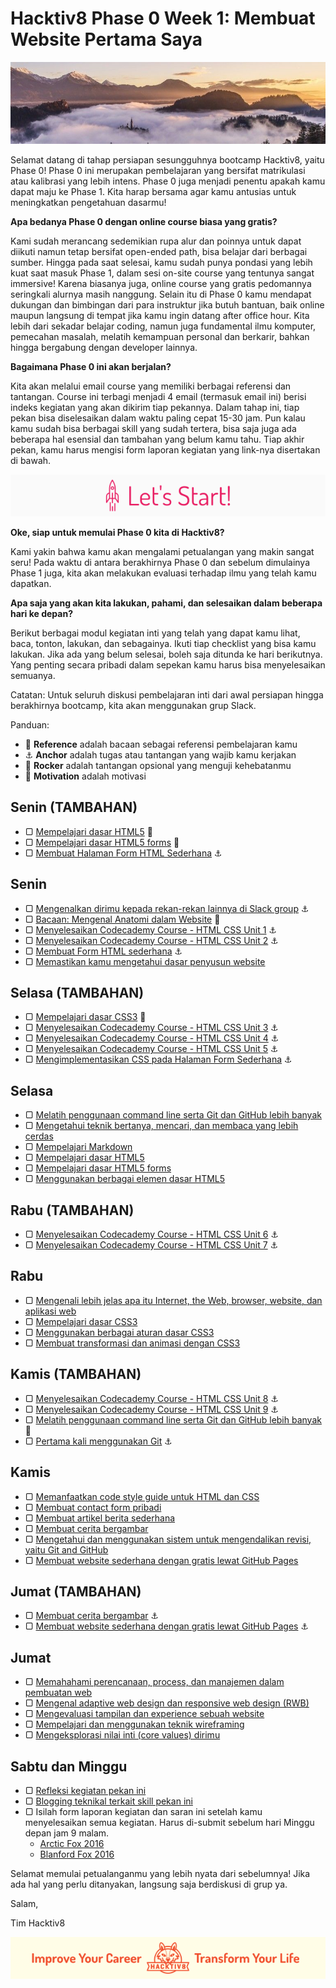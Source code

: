 # Hacktiv8 Phase 0 Week 1: Membuat Website Pertama Saya

![Header](assets/header-w1.jpg)

Selamat datang di tahap persiapan sesungguhnya bootcamp Hacktiv8, yaitu Phase 0! Phase 0 ini merupakan pembelajaran yang bersifat matrikulasi atau kalibrasi yang lebih intens. Phase 0 juga menjadi penentu apakah kamu dapat maju ke Phase 1. Kita harap bersama agar kamu antusias untuk meningkatkan pengetahuan dasarmu!

**Apa bedanya Phase 0 dengan online course biasa yang gratis?**

Kami sudah merancang sedemikian rupa alur dan poinnya untuk dapat diikuti namun tetap bersifat open-ended path, bisa belajar dari berbagai sumber. Hingga pada saat selesai, kamu sudah punya pondasi yang lebih kuat saat masuk Phase 1, dalam sesi on-site course yang tentunya sangat immersive! Karena biasanya juga, online course yang gratis pedomannya seringkali alurnya masih nanggung. Selain itu di Phase 0 kamu mendapat dukungan dan bimbingan dari para instruktur jika butuh bantuan, baik online maupun langsung di tempat jika kamu ingin datang after office hour. Kita lebih dari sekadar belajar coding, namun juga fundamental ilmu komputer, pemecahan masalah, melatih kemampuan personal dan berkarir, bahkan hingga bergabung dengan developer lainnya.

**Bagaimana Phase 0 ini akan berjalan?**

Kita akan melalui email course yang memiliki berbagai referensi dan tantangan. Course ini terbagi menjadi 4 email (termasuk email ini) berisi indeks kegiatan yang akan dikirim tiap pekannya. Dalam tahap ini, tiap pekan bisa diselesaikan dalam waktu paling cepat 15-30 jam. Pun kalau kamu sudah bisa berbagai skill yang sudah tertera, bisa saja juga ada beberapa hal esensial dan tambahan yang belum kamu tahu. Tiap akhir pekan, kamu harus mengisi form laporan kegiatan yang link-nya disertakan di bawah.

![Let's start!](assets/start.png)

**Oke, siap untuk memulai Phase 0 kita di Hacktiv8?**

Kami yakin bahwa kamu akan mengalami petualangan yang makin sangat seru! Pada waktu di antara berakhirnya Phase 0 dan sebelum dimulainya Phase 1 juga, kita akan melakukan evaluasi terhadap ilmu yang telah kamu dapatkan.

**Apa saja yang akan kita lakukan, pahami, dan selesaikan dalam beberapa hari ke depan?**

Berikut berbagai modul kegiatan inti yang telah yang dapat kamu lihat, baca, tonton, lakukan, dan sebagainya. Ikuti tiap checklist yang bisa kamu lakukan. Jika ada yang belum selesai, boleh saja ditunda ke hari berikutnya. Yang penting secara pribadi dalam sepekan kamu harus bisa menyelesaikan semuanya.

Catatan: Untuk seluruh diskusi pembelajaran inti dari awal persiapan hingga berakhirnya bootcamp, kita akan menggunakan grup Slack.

Panduan:
- :notebook_with_decorative_cover: **Reference** adalah bacaan sebagai referensi pembelajaran kamu
- :anchor: **Anchor** adalah tugas atau tantangan yang wajib kamu kerjakan
- :rocket: **Rocker** adalah tantangan opsional yang menguji kehebatanmu
- :dart: **Motivation** adalah motivasi

## Senin (TAMBAHAN)

- ▢ [Mempelajari dasar HTML5](https://github.com/hacktiv8/phase-0-activities/blob/master/modules/html5-basics.md)
:notebook_with_decorative_cover:
- ▢ [Mempelajari dasar HTML5 forms](https://github.com/hacktiv8/phase-0-activities/blob/master/modules/html5-forms-basics.md)
:notebook_with_decorative_cover:
- ▢ [Membuat Halaman Form HTML Sederhana](https://github.com/hacktiv8/phase-0-activities/blob/master/modules/introduce-yourself.md)
:anchor:

## Senin

- ▢ [Mengenalkan dirimu kepada rekan-rekan lainnya di Slack  group](https://github.com/hacktiv8/phase-0-activities/blob/master/modules/introduce-yourself.md)
:anchor:
- ▢ [Bacaan: Mengenal Anatomi dalam Website](https://github.com/hacktiv8/phase-0-activities/blob/master/modules/introduce-yourself.md)
:notebook_with_decorative_cover:
- ▢ [Menyelesaikan Codecademy Course - HTML CSS Unit 1](https://github.com/hacktiv8/phase-0-activities/blob/master/modules/introduce-yourself.md)
:anchor:
- ▢ [Menyelesaikan Codecademy Course - HTML CSS Unit 2](https://github.com/hacktiv8/phase-0-activities/blob/master/modules/introduce-yourself.md)
:anchor:
- ▢ [Membuat Form HTML sederhana](https://github.com/hacktiv8/phase-0-activities/blob/master/modules/introduce-yourself.md)
:anchor:
- ▢ [Memastikan kamu mengetahui dasar penyusun website](https://github.com/hacktiv8/phase-0-activities/blob/master/modules/website.md)

## Selasa (TAMBAHAN)

- ▢ [Mempelajari dasar CSS3](https://github.com/hacktiv8/phase-0-activities/blob/master/modules/css3-basics.md)
:notebook_with_decorative_cover:
- ▢ [Menyelesaikan Codecademy Course - HTML CSS Unit 3](https://www.codecademy.com/learn/learn-html-css)
:anchor:
- ▢ [Menyelesaikan Codecademy Course - HTML CSS Unit 4](https://www.codecademy.com/learn/learn-html-css)
:anchor:
- ▢ [Menyelesaikan Codecademy Course - HTML CSS Unit 5](https://www.codecademy.com/learn/learn-html-css)
:anchor:
- ▢ [Mengimplementasikan CSS pada Halaman Form Sederhana](https://github.com/hacktiv8/phase-0-activities/blob/master/modules/introduce-yourself.md)
:anchor:

## Selasa

- ▢ [Melatih penggunaan command line serta Git dan GitHub lebih banyak](https://github.com/hacktiv8/phase-0-activities/blob/master/modules/cli-git-github-practice.md)
- ▢ [Mengetahui teknik bertanya, mencari, dan membaca yang lebih cerdas](https://github.com/hacktiv8/phase-0-activities/blob/master/modules/ask-search-read-smarter.md)
- ▢ [Mempelajari Markdown](https://github.com/hacktiv8/phase-0-activities/blob/master/modules/markdown.md)
- ▢ [Mempelajari dasar HTML5](https://github.com/hacktiv8/phase-0-activities/blob/master/modules/html5-basics.md)
- ▢ [Mempelajari dasar HTML5 forms](https://github.com/hacktiv8/phase-0-activities/blob/master/modules/html5-forms-basics.md)
- ▢ [Menggunakan berbagai elemen dasar HTML5](https://github.com/hacktiv8/phase-0-activities/blob/master/modules/html5-elements.md)

## Rabu (TAMBAHAN)

- ▢ [Menyelesaikan Codecademy Course - HTML CSS Unit 6](https://www.codecademy.com/learn/learn-html-css)
:anchor:
- ▢ [Menyelesaikan Codecademy Course - HTML CSS Unit 7](https://www.codecademy.com/learn/learn-html-css)
:anchor:

## Rabu

- ▢ [Mengenali lebih jelas apa itu Internet, the Web, browser, website, dan aplikasi web](https://github.com/hacktiv8/phase-0-activities/blob/master/modules/internet-web.md)
- ▢ [Mempelajari dasar CSS3](https://github.com/hacktiv8/phase-0-activities/blob/master/modules/css3-basics.md)
- ▢ [Menggunakan berbagai aturan dasar CSS3](https://github.com/hacktiv8/phase-0-activities/blob/master/modules/css3-rules.md)
- ▢ [Membuat transformasi dan animasi dengan CSS3](https://github.com/hacktiv8/phase-0-activities/blob/master/modules/css3-advanced.md)

## Kamis (TAMBAHAN)

- ▢ [Menyelesaikan Codecademy Course - HTML CSS Unit 8](https://www.codecademy.com/learn/learn-html-css)
:anchor:
- ▢ [Menyelesaikan Codecademy Course - HTML CSS Unit 9](https://www.codecademy.com/learn/learn-html-css)
:anchor:
- ▢ [Melatih penggunaan command line serta Git dan GitHub lebih banyak](https://github.com/hacktiv8/phase-0-activities/blob/master/modules/cli-git-github-practice.md)
:notebook_with_decorative_cover:
- ▢ [Pertama kali menggunakan Git](https://www.codecademy.com/learn/learn-html-css)
:anchor:


## Kamis

- ▢ [Memanfaatkan code style guide untuk HTML dan CSS](https://github.com/hacktiv8/phase-0-activities/blob/master/modules/html-css-code-style.md)
- ▢ [Membuat contact form pribadi](https://github.com/hacktiv8/phase-0-activities/blob/master/modules/contact-form.md)
- ▢ [Membuat artikel berita sederhana](https://github.com/hacktiv8/phase-0-activities/blob/master/modules/news-article.md)
- ▢ [Membuat cerita bergambar](https://github.com/hacktiv8/phase-0-activities/blob/master/modules/story-with-images.md)
- ▢ [Mengetahui dan menggunakan sistem untuk mengendalikan revisi, yaitu Git and GitHub](https://github.com/hacktiv8/phase-0-activities/blob/master/modules/git-github-basics.md)
- ▢ [Membuat website sederhana dengan gratis lewat GitHub Pages](https://github.com/hacktiv8/phase-0-activities/blob/master/modules/github-pages.md)

## Jumat (TAMBAHAN)

- ▢ [Membuat cerita bergambar](https://github.com/hacktiv8/phase-0-activities/blob/master/modules/story-with-images.md)
:anchor:
- ▢ [Membuat website sederhana dengan gratis lewat GitHub Pages](https://github.com/hacktiv8/phase-0-activities/blob/master/modules/github-pages.md)
:anchor:

## Jumat

- ▢ [Memahahami perencanaan, process, dan manajemen dalam pembuatan web](https://github.com/hacktiv8/phase-0-activities/blob/master/modules/web-dev-process.md)
- ▢ [Mengenal adaptive web design dan responsive web design (RWB)](https://github.com/hacktiv8/phase-0-activities/blob/master/modules/web-design.md)
- ▢ [Mengevaluasi tampilan dan experience sebuah website](https://github.com/hacktiv8/phase-0-activities/blob/master/modules/web-evaluation.md)
- ▢ [Mempelajari dan menggunakan teknik wireframing](https://github.com/hacktiv8/phase-0-activities/blob/master/modules/wireframing.md)
- ▢ [Mengeksplorasi nilai inti (core values) dirimu](https://github.com/hacktiv8/phase-0-activities/blob/master/modules/core-values.md)

## Sabtu dan Minggu

- ▢ [Refleksi kegiatan pekan ini](https://github.com/hacktiv8/phase-0-activities/blob/master/modules/reflection.md)
- ▢ [Blogging teknikal terkait skill pekan ini](https://github.com/hacktiv8/phase-0-activities/blob/master/modules/blog.md)
- ▢ Isilah form laporan kegiatan dan saran ini setelah kamu menyelesaikan semua kegiatan. Harus di-submit sebelum hari Minggu depan jam 9 malam.
  - [Arctic Fox 2016](https://airtable.com/shrZq6ybnMIuQju4A)
  - [Blanford Fox 2016](https://airtable.com/shr1RF7TJyJiAp7mO)

Selamat memulai petualanganmu yang lebih nyata dari sebelumnya! Jika ada hal yang perlu ditanyakan, langsung saja berdiskusi di grup ya.

Salam,

Tim Hacktiv8

![Hacktiv8 Banner](assets/banner.png)
